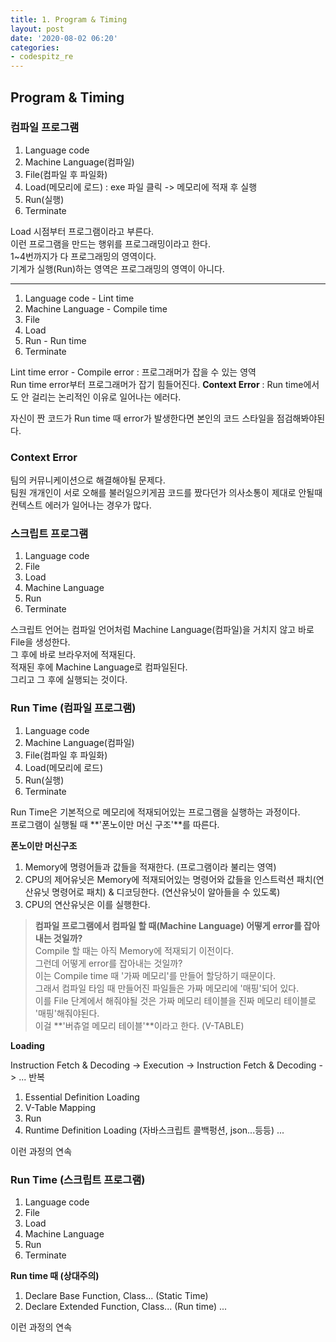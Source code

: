 ```yaml
---
title: 1. Program & Timing
layout: post
date: '2020-08-02 06:20'
categories:
- codespitz_re
---
```


## Program & Timing

### 컴파일 프로그램

1. Language code
2. Machine Language(컴파일)
3. File(컴파일 후 파일화)
4. Load(메모리에 로드) : exe 파일 클릭 -> 메모리에 적재 후 실행
5. Run(실행)
6. Terminate

Load 시점부터 프로그램이라고 부른다.  
이런 프로그램을 만드는 행위를 프로그래밍이라고 한다.  
1~4번까지가 다 프로그래밍의 영역이다.  
기계가 실행(Run)하는 영역은 프로그래밍의 영역이 아니다.

---

1. Language code - Lint time
2. Machine Language - Compile time
3. File
4. Load
5. Run - Run time
6. Terminate

Lint time error - Compile error : 프로그래머가 잡을 수 있는 영역  
Run time error부터 프로그래머가 잡기 힘들어진다.
**Context Error** : Run time에서도 안 걸리는 논리적인 이유로 일어나는 에러다.  

자신이 짠 코드가 Run time 때 error가 발생한다면 본인의 코드 스타일을 점검해봐야된다.

### Context Error

팀의 커뮤니케이션으로 해결해야될 문제다.  
팀원 개개인이 서로 오해를 불러일으키게끔 코드를 짰다던가 의사소통이 제대로 안될때 
컨텍스트 에러가 일어나는 경우가 많다.

### 스크립트 프로그램

1. Language code
2. File
3. Load
4. Machine Language
5. Run
6. Terminate

스크립트 언어는 컴파일 언어처럼 Machine Language(컴파일)을 거치지 않고 바로 File을 생성한다.  
그 후에 바로 브라우저에 적재된다.  
적재된 후에 Machine Language로 컴파일된다.  
그리고 그 후에 실행되는 것이다.

### Run Time (컴파일 프로그램)

1. Language code
2. Machine Language(컴파일)
3. File(컴파일 후 파일화)
4. Load(메모리에 로드)
5. Run(실행)
6. Terminate

Run Time은 기본적으로 메모리에 적재되어있는 프로그램을 실행하는 과정이다.  
프로그램이 실행될 때 **'폰노이만 머신 구조'**를 따른다.

**폰노이만 머신구조**

1. Memory에 명령어들과 값들을 적재한다. (프로그램이라 불리는 영역)
2. CPU의 제어유닛은 Memory에 적재되어있는 명령어와 값들을 인스트럭션 패치(연산유닛 명령어로 패치) & 디코딩한다. (연산유닛이 알아들을 수 있도록)
3. CPU의 연산유닛은 이를 실행한다.

>**컴파일 프로그램에서 컴파일 할 때(Machine Language) 어떻게 error를 잡아내는 것일까?**  
>Compile 할 때는 아직 Memory에 적재되기 이전이다.  
>그런데 어떻게 error를 잡아내는 것일까?  
>이는 Compile time 때 '가짜 메모리'를 만들어 할당하기 때문이다.  
>그래서 컴파일 타임 때 만들어진 파일들은 가짜 메모리에 '매핑'되어 있다.  
>이를 File 단계에서 해줘야될 것은 가짜 메모리 테이블을 진짜 메모리 테이블로 '매핑'해줘야된다.  
>이걸 **'버츄얼 메모리 테이블'**이라고 한다. (V-TABLE)

**Loading**

Instruction Fetch & Decoding -> Execution -> Instruction Fetch & Decoding -> ... 반복

1. Essential Definition Loading
2. V-Table Mapping
3. Run
4. Runtime Definition Loading (자바스크립트 콜백펑션, json...등등)
...

이런 과정의 연속

### Run Time (스크립트 프로그램)

1. Language code
2. File
3. Load
4. Machine Language
5. Run
6. Terminate

**Run time 때 (상대주의)**  
1. Declare Base Function, Class... (Static Time)
2. Declare Extended Function, Class... (Run time)
...

이런 과정의 연속